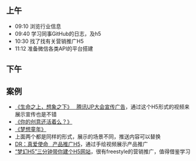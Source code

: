 ## 上午
* 09:10 浏览行业信息
* 09:40 学习同事GitHub的日志，及h5
* 10:30 找了找有关营销推广H5
* 11:12 准备微信各类API的平台搭建
## 下午

## 案例
* [《生命之上，想象之下》   腾讯UP大会宣传广告](http://up.qq.com/2015/imagination/?from=message&isappinstalled=0)，通过这个H5形式的视频来展示宣传也是不错
* [《你的创意还活着么？》](http://nextidea.qq.com/act/a20150610ideas/)
* [《梦想童年》 ](http://game.weixin.qq.com/cgi-bin/act?k=T1PxBWxmS3ac5ya5qJHTjg%3D%3D&q=0&jsapi_ticket=1&noticeid=200716901#wechat_redirect)
* 上面两个都是同样的形式，展示的场景不同，推送内容可以替换
* [DR：真爱使命   产品推广H5](https://m.darryring.com/market/h5/index.html)，通过手绘视频展示产品推广
* [“梦幻H5”三分钟带你建个H5网站](http://lpiii.cn/music/)，很有freestyle的营销推广，值得借鉴学习
